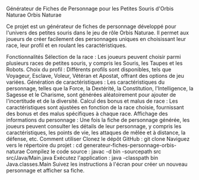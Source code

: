 Générateur de Fiches de Personnage pour les Petites Souris d'Orbis Naturae
Orbis Naturae

Ce projet est un générateur de fiches de personnage développé pour l'univers des petites souris dans le jeu de rôle Orbis Naturae. Il permet aux joueurs de créer facilement des personnages uniques en choisissant leur race, leur profil et en roulant les caractéristiques.

Fonctionnalités
Sélection de la race : Les joueurs peuvent choisir parmi plusieurs races de petites souris, y compris les Souris, les Taupes et les Robots.
Choix du profil : Différents profils sont disponibles, tels que Voyageur, Esclave, Voleur, Vétéran et Apostat, offrant des options de jeu variées.
Génération de caractéristiques : Les caractéristiques du personnage, telles que la Force, la Dextérité, la Constitution, l'Intelligence, la Sagesse et le Charisme, sont générées aléatoirement pour ajouter de l'incertitude et de la diversité.
Calcul des bonus et malus de race : Les caractéristiques sont ajustées en fonction de la race choisie, fournissant des bonus et des malus spécifiques à chaque race.
Affichage des informations du personnage : Une fois la fiche de personnage générée, les joueurs peuvent consulter les détails de leur personnage, y compris les caractéristiques, les points de vie, les attaques de mêlée et à distance, la défense, etc.
Comment utiliser
Clonez le dépôt GitHub : git clone 
Naviguez vers le répertoire du projet : cd generateur-fiches-personnage-orbis-naturae
Compilez le code source : javac -d bin -sourcepath src src/Java/Main.java
Exécutez l'application : java -classpath bin Java.classes.Main
Suivez les instructions à l'écran pour créer un nouveau personnage et afficher sa fiche.
